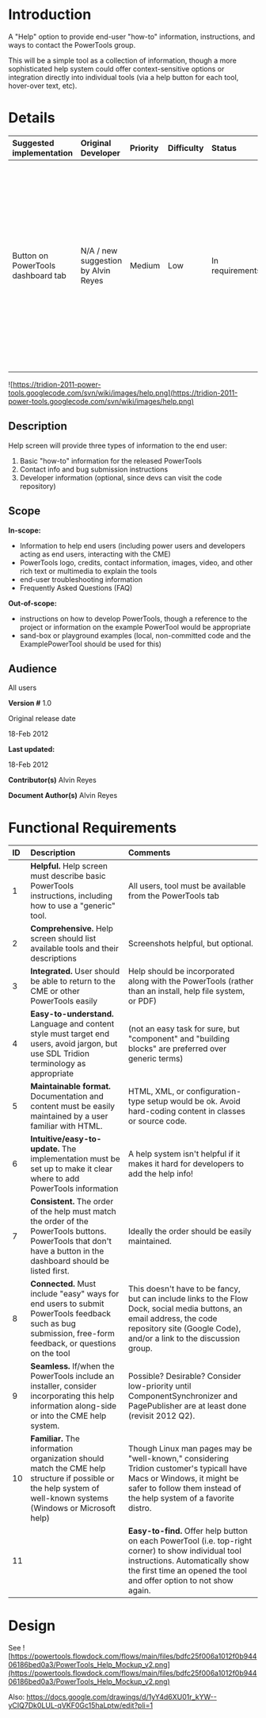# Introduction #

A "Help" option to provide end-user "how-to" information, instructions, and ways to contact the PowerTools group.

This will be a simple tool as a collection of information, though a more sophisticated help system could offer context-sensitive options or integration directly into individual tools (via a help button for each tool, hover-over text, etc).

# Details #

|Suggested implementation|Original Developer|Priority|Difficulty|Status|Notes|
|:-----------------------|:-----------------|:-------|:---------|:-----|:----|
|Button on PowerTools dashboard tab|N/A / new suggestion by Alvin Reyes|Medium|Low|In requirements|Good learning experience, but should aim to actually be helpful to end users. Could eventaully incorporate, include, or explain the "example" PowerTool (which can eventually be hidden from regular users) |

![https://tridion-2011-power-tools.googlecode.com/svn/wiki/images/help.png](https://tridion-2011-power-tools.googlecode.com/svn/wiki/images/help.png)

## Description ##
Help screen will provide three types of information to the end user:
  1. Basic "how-to" information for the released PowerTools
  1. Contact info and bug submission instructions
  1. Developer information (optional, since devs can visit the code repository)

## Scope ##
**In-scope:**
  * Information to help end users (including power users and developers acting as end users, interacting with the CME)
  * PowerTools logo, credits, contact information, images, video, and other rich text or multimedia to explain the tools
  * end-user troubleshooting information
  * Frequently Asked Questions (FAQ)

**Out-of-scope:**
  * instructions on how to develop PowerTools, though a reference to the project or information on the example PowerTool would be appropriate
  * sand-box or playground examples (local, non-committed code and the ExamplePowerTool should be used for this)

## Audience ##
All users

**Version #**
1.0

Original release date

18-Feb 2012

**Last updated:**

18-Feb 2012

**Contributor(s)**
Alvin Reyes

**Document Author(s)**
Alvin Reyes

# Functional Requirements #
| ID | Description | Comments |
|:---|:------------|:---------|
| 1 | **Helpful.** Help screen must describe basic PowerTools instructions, including how to use a "generic" tool. | All users, tool must be available from the PowerTools tab |
| 2 | **Comprehensive.** Help screen should list available tools and their descriptions | Screenshots helpful, but optional. |
| 3 | **Integrated.** User should be able to return to the CME or other PowerTools easily | Help should be incorporated along with the PowerTools (rather than an install, help file system, or PDF)  |
| 4 | **Easy-to-understand.** Language and content style must target end users, avoid jargon, but use SDL Tridion terminology as appropriate  | (not an easy task for sure, but "component" and "building blocks" are preferred over generic terms)  |
| 5 | **Maintainable format.** Documentation and content must be easily maintained by a user familiar with HTML.  | HTML, XML, or configuration-type setup would be ok. Avoid hard-coding content in classes or source code. |
| 6 | **Intuitive/easy-to-update.** The implementation must be set up to make it clear where to add PowerTools information | A help system isn't helpful if it makes it hard for developers to add the help info! |
| 7 | **Consistent.** The order of the help must match the order of the PowerTools buttons. PowerTools that don't have a button in the dashboard should be listed first. | Ideally the order should be easily maintained. |
| 8 | **Connected.** Must include "easy" ways for end users to submit PowerTools feedback such as bug submission, free-form feedback, or questions on the tool | This doesn't have to be fancy, but can include links to the Flow Dock, social media buttons, an email address, the code repository site (Google Code), and/or a link to the discussion group.  |
| 9 | **Seamless.** If/when the PowerTools include an installer, consider incorporating this help information along-side or into the CME help system.  | Possible? Desirable? Consider low-priority until ComponentSynchronizer and PagePublisher are at least done (revisit 2012 Q2). |
| 10 | **Familiar.** The information organization should match the CME help structure if possible or the help system of well-known systems (Windows or Microsoft help) | Though Linux man pages may be "well-known," considering Tridion customer's typicall have Macs or Windows, it might be safer to follow them instead of the help system of a favorite distro. |
| 11 ||  **Easy-to-find.** Offer help button on each PowerTool (i.e. top-right corner) to show individual tool instructions. Automatically show the first time an opened the tool and offer option to not show again.|

# Design #
See ![https://powertools.flowdock.com/flows/main/files/bdfc25f006a1012f0b94406186bed0a3/PowerTools_Help_Mockup_v2.png](https://powertools.flowdock.com/flows/main/files/bdfc25f006a1012f0b94406186bed0a3/PowerTools_Help_Mockup_v2.png)

Also:
https://docs.google.com/drawings/d/1yY4d6XU01r_kYW--yCIQ7Dk0LUL-qVKF0Gc15haLptw/edit?pli=1